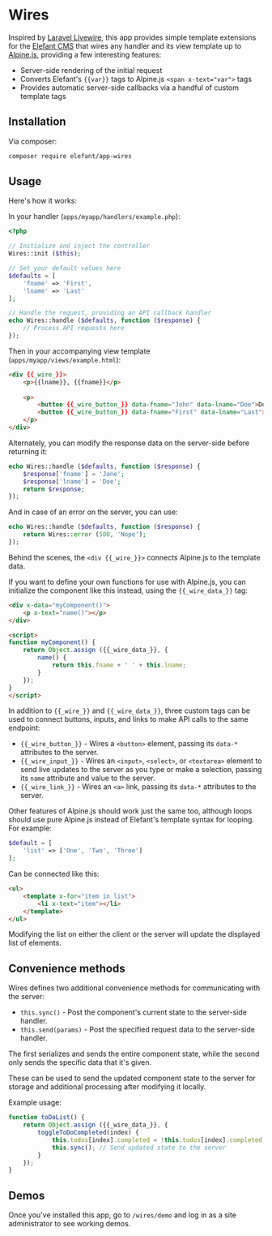 # Wires

Inspired by [Laravel Livewire](https://laravel-livewire.com/), this app provides
simple template extensions for the [Elefant CMS](https://www.elefantcms.com/) that
wires any handler and its view template up to [Alpine.js](https://github.com/alpinejs/alpine),
providing a few interesting features:

* Server-side rendering of the initial request
* Converts Elefant's `{{var}}` tags to Alpine.js `<span x-text="var">` tags
* Provides automatic server-side callbacks via a handful of custom template tags

## Installation

Via composer:

```bash
composer require elefant/app-wires
```

## Usage

Here's how it works:

In your handler (`apps/myapp/handlers/example.php`):

```php
<?php

// Initialize and inject the controller
Wires::init ($this);

// Set your default values here
$defaults = [
	'fname' => 'First',
	'lname' => 'Last'
];

// Handle the request, providing an API callback handler
echo Wires::handle ($defaults, function ($response) {
	// Process API requests here
});
```

Then in your accompanying view template (`apps/myapp/views/example.html`):

```html
<div {{_wire_}}>
	<p>{{lname}}, {{fname}}</p>
	
	<p>
		<button {{_wire_button_}} data-fname="John" data-lname="Doe">Doe, John</button>
		<button {{_wire_button_}} data-fname="First" data-lname="Last">Reset</button>
	</p>
</div>
```

Alternately, you can modify the response data on the server-side before returning it:

```php
echo Wires::handle ($defaults, function ($response) {
	$response['fname'] = 'Jane';
	$response['lname'] = 'Doe';
	return $response;
});
```

And in case of an error on the server, you can use:

```php
echo Wires::handle ($defaults, function ($response) {
	return Wires::error (500, 'Nope');
});
```

Behind the scenes, the `<div {{_wire_}}>` connects Alpine.js to the template data.

If you want to define your own functions for use with Alpine.js, you can initialize
the component like this instead, using the `{{_wire_data_}}` tag:

```html
<div x-data="myComponent()">
	<p x-text="name()"></p>
</div>

<script>
function myComponent() {
	return Object.assign ({{_wire_data_}}, {
		name() {
			return this.fname + ' ' + this.lname;
		}
	});
}
</script>
```

In addition to `{{_wire_}}` and `{{_wire_data_}}`, three custom tags can be used to
connect buttons, inputs, and links to make API calls to the same endpoint:

* `{{_wire_button_}}` - Wires a `<button>` element, passing its `data-*` attributes to the server.
* `{{_wire_input_}}` - Wires an `<input>`, `<select>`, or `<textarea>` element to send live updates to the server as you type or make a selection, passing its `name` attribute and value to the server.
* `{{_wire_link_}}` - Wires an `<a>` link, passing its `data-*` attributes to the server.

Other features of Alpine.js should work just the same too, although loops should use
pure Alpine.js instead of Elefant's template syntax for looping. For example:

```php
$default = [
	'list' => ['One', 'Two', 'Three']
];
```

Can be connected like this:

```html
<ul>
	<template x-for="item in list">
		<li x-text="item"></li>
	</template>
</ul>
```

Modifying the list on either the client or the server will update the displayed list of elements.

## Convenience methods

Wires defines two additional convenience methods for communicating with the server:

* `this.sync()` - Post the component's current state to the server-side handler.
* `this.send(params)` - Post the specified request data to the server-side handler.

The first serializes and sends the entire component state, while the second only sends
the specific data that it's given.

These can be used to send the updated component state to the server for storage and
additional processing after modifying it locally.

Example usage:

```js
function toDoList() {
	return Object.assign ({{_wire_data_}}, {
        toggleToDoCompleted(index) {
            this.todos[index].completed = !this.todos[index].completed;
            this.sync(); // Send updated state to the server
        }
	});
}
```

## Demos

Once you've installed this app, go to `/wires/demo` and log in as a site administrator to see working demos.
